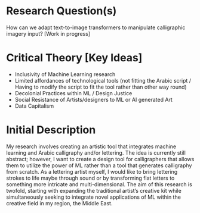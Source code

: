 # Research Question(s)
How can we adapt text-to-image transformers to manipulate calligraphic imagery input? [Work in progress]

# Critical Theory [Key Ideas]
  - Inclusivity of Machine Learning research
  - Limited affordances of technological tools (not fitting the Arabic script / Having to modify the script to fit the tool rather than other way round)
  - Decolonial Practices within ML / Design Justice
  - Social Resistance of Artists/designers to ML or AI generated Art
  - Data Capitalism

# Initial Description
My research involves creating an artistic tool that integrates machine learning and Arabic calligraphy and/or lettering. The idea is currently still abstract; however, I want to create a design tool for calligraphers that allows them to utilize the power of ML rather than a tool that generates calligraphy from scratch. As a lettering artist myself, I would like to bring lettering strokes to life maybe through sound or by transforming flat letters to something more intricate and multi-dimensional. The aim of this research is twofold, starting with expanding the traditional artist’s creative kit while simultaneously seeking to integrate novel applications of ML within the creative field in my region, the Middle East.
